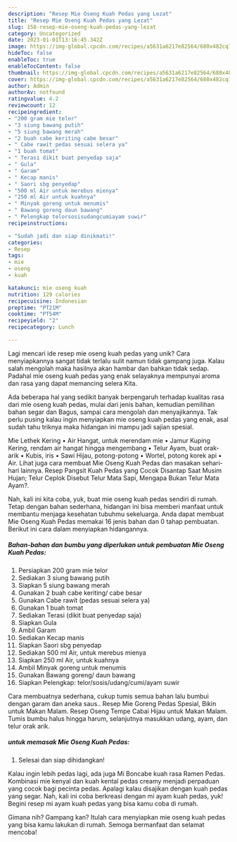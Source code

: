 ```yaml
---
description: "Resep Mie Oseng Kuah Pedas yang Lezat"
title: "Resep Mie Oseng Kuah Pedas yang Lezat"
slug: 158-resep-mie-oseng-kuah-pedas-yang-lezat
category: Uncategorized
date: 2023-01-01T13:16:45.342Z
image: https://img-global.cpcdn.com/recipes/a5631a6217e82564/680x482cq70/mie-oseng-kuah-pedas-foto-resep-utama.jpg
hideToc: false
enableToc: true
enableTocContent: false
thumbnail: https://img-global.cpcdn.com/recipes/a5631a6217e82564/680x482cq70/mie-oseng-kuah-pedas-foto-resep-utama.jpg
cover: https://img-global.cpcdn.com/recipes/a5631a6217e82564/680x482cq70/mie-oseng-kuah-pedas-foto-resep-utama.jpg
author: Admin
authorAv: notfound
ratingvalue: 4.2
reviewcount: 12
recipeingredient:
- "200 gram mie telor"
- "3 siung bawang putih"
- "5 siung bawang merah"
- "2 buah cabe keriting cabe besar"
- " Cabe rawit pedas sesuai selera ya"
- "1 buah tomat"
- " Terasi dikit buat penyedap saja"
- " Gula"
- " Garam"
- " Kecap manis"
- " Saori sbg penyedap"
- "500 ml Air untuk merebus mienya"
- "250 ml Air untuk kuahnya"
- " Minyak goreng untuk menumis"
- " Bawang goreng daun bawang"
- " Pelengkap telorsosisudangcumiayam suwir"
recipeinstructions:

- "Sudah jadi dan siap dinikmati!"
categories:
- Resep
tags:
- mie
- oseng
- kuah

katakunci: mie oseng kuah 
nutrition: 129 calories
recipecuisine: Indonesian
preptime: "PT21M"
cooktime: "PT54M"
recipeyield: "2"
recipecategory: Lunch

---
```





Lagi mencari ide resep mie oseng kuah pedas yang unik? Cara menyiapkannya sangat tidak terlalu sulit namun tidak gampang juga. Kalau salah mengolah maka hasilnya akan hambar dan bahkan tidak sedap. Padahal mie oseng kuah pedas yang enak selayaknya mempunyai aroma dan rasa yang dapat memancing selera Kita.





Ada beberapa hal yang sedikit banyak berpengaruh terhadap kualitas rasa dari mie oseng kuah pedas, mulai dari jenis bahan, kemudian pemilihan bahan segar dan Bagus, sampai cara mengolah dan menyajikannya. Tak perlu pusing kalau ingin menyiapkan mie oseng kuah pedas yang enak,      asal sudah tahu triknya maka hidangan ini mampu jadi sajian spesial.














Mie Lethek Kering • Air Hangat, untuk merendam mie • Jamur Kuping Kering, rendam air hangat hingga mengembang • Telur Ayam, buat orak-arik • Kubis, iris • Sawi Hijau, potong-potong • Wortel, potong korek api • Air. Lihat juga cara membuat Mie Oseng Kuah Pedas dan masakan sehari-hari lainnya. Resep Pangsit Kuah Pedas yang Cocok Disantap Saat Musim Hujan; Telur Ceplok Disebut Telur Mata Sapi, Mengapa Bukan Telur Mata Ayam?.






Nah, kali ini kita coba, yuk, buat mie oseng kuah pedas sendiri di rumah. Tetap dengan bahan sederhana, hidangan ini bisa memberi manfaat untuk membantu menjaga kesehatan tubuhmu sekeluarga. Anda dapat membuat Mie Oseng Kuah Pedas memakai 16 jenis bahan dan 0 tahap pembuatan. Berikut ini cara dalam menyiapkan hidangannya.

<!--inarticleads1-->

##### Bahan-bahan dan bumbu yang diperlukan untuk pembuatan Mie Oseng Kuah Pedas:

1. Persiapkan 200 gram mie telor
1. Sediakan 3 siung bawang putih
1. Siapkan 5 siung bawang merah
1. Gunakan 2 buah cabe keriting/ cabe besar
1. Gunakan  Cabe rawit (pedas sesuai selera ya)
1. Gunakan 1 buah tomat
1. Sediakan  Terasi (dikit buat penyedap saja)
1. Siapkan  Gula
1. Ambil  Garam
1. Sediakan  Kecap manis
1. Siapkan  Saori sbg penyedap
1. Sediakan 500 ml Air, untuk merebus mienya
1. Siapkan 250 ml Air, untuk kuahnya
1. Ambil  Minyak goreng untuk menumis
1. Gunakan  Bawang goreng/ daun bawang
1. Siapkan  Pelengkap: telor/sosis/udang/cumi/ayam suwir


Cara membuatnya sederhana, cukup tumis semua bahan lalu bumbui dengan garam dan aneka saus.. Resep Mie Goreng Pedas Spesial, Bikin untuk Makan Malam. Resep Oseng Tempe Cabai Hijau untuk Makan Malam. Tumis bumbu halus hingga harum, selanjutnya masukkan udang, ayam, dan telur orak arik. 

<!--inarticleads2-->

#####  untuk memasak Mie Oseng Kuah Pedas:


1. Selesai dan siap dihidangkan!

Kalau ingin lebih pedas lagi, ada juga Mi Boncabe kuah rasa Ramen Pedas. Kombinasi mie kenyal dan kuah kental pedas creamy menjadi perpaduan yang cocok bagi pecinta pedas. Apalagi kalau disajikan dengan kuah pedas yang segar. Nah, kali ini coba berkreasi dengan mi ayam kuah pedas, yuk! Begini resep mi ayam kuah pedas yang bisa kamu coba di rumah. 

Gimana nih? Gampang kan? Itulah cara menyiapkan mie oseng kuah pedas yang bisa kamu lakukan di rumah. Semoga bermanfaat dan selamat mencoba!
